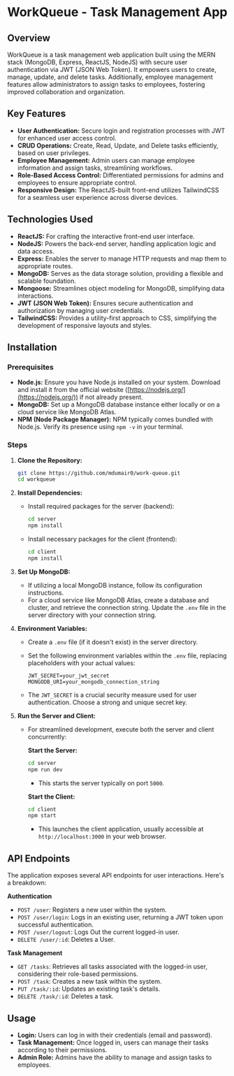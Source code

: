 # WorkQueue - Task Management App

## Overview

WorkQueue is a task management web application built using the MERN stack (MongoDB, Express, ReactJS, NodeJS) with secure user authentication via JWT (JSON Web Token). It empowers users to create, manage, update, and delete tasks. Additionally, employee management features allow administrators to assign tasks to employees, fostering improved collaboration and organization.

## Key Features

*   **User Authentication:** Secure login and registration processes with JWT for enhanced user access control.
*   **CRUD Operations:** Create, Read, Update, and Delete tasks efficiently, based on user privileges.
*   **Employee Management:** Admin users can manage employee information and assign tasks, streamlining workflows.
*   **Role-Based Access Control:** Differentiated permissions for admins and employees to ensure appropriate control.
*   **Responsive Design:** The ReactJS-built front-end utilizes TailwindCSS for a seamless user experience across diverse devices.

## Technologies Used

*   **ReactJS:** For crafting the interactive front-end user interface.
*   **NodeJS:** Powers the back-end server, handling application logic and data access.
*   **Express:** Enables the server to manage HTTP requests and map them to appropriate routes.
*   **MongoDB:** Serves as the data storage solution, providing a flexible and scalable foundation.
*   **Mongoose:** Streamlines object modeling for MongoDB, simplifying data interactions.
*   **JWT (JSON Web Token):** Ensures secure authentication and authorization by managing user credentials.
*   **TailwindCSS:** Provides a utility-first approach to CSS, simplifying the development of responsive layouts and styles.

## Installation

### Prerequisites

*   **Node.js:** Ensure you have Node.js installed on your system. Download and install it from the official website ([https://nodejs.org/](https://nodejs.org/)) if not already present.
*   **MongoDB:** Set up a MongoDB database instance either locally or on a cloud service like MongoDB Atlas.
*   **NPM (Node Package Manager):** NPM typically comes bundled with Node.js. Verify its presence using `npm -v` in your terminal.

### Steps

1.  **Clone the Repository:**

    ```bash
    git clone https://github.com/mdumair0/work-queue.git
    cd workqueue
    ```

2.  **Install Dependencies:**

    *   Install required packages for the server (backend):

        ```bash
        cd server
        npm install
        ```

    *   Install necessary packages for the client (frontend):

        ```bash
        cd client
        npm install
        ```

3.  **Set Up MongoDB:**

    *   If utilizing a local MongoDB instance, follow its configuration instructions.
    *   For a cloud service like MongoDB Atlas, create a database and cluster, and retrieve the connection string. Update the `.env` file in the server directory with your connection string.

4.  **Environment Variables:**

    *   Create a `.env` file (if it doesn't exist) in the server directory.
    *   Set the following environment variables within the `.env` file, replacing placeholders with your actual values:

        ```
        JWT_SECRET=your_jwt_secret
        MONGODB_URI=your_mongodb_connection_string
        ```

    *   The `JWT_SECRET` is a crucial security measure used for user authentication. Choose a strong and unique secret key.

5.  **Run the Server and Client:**

    *   For streamlined development, execute both the server and client concurrently:

        **Start the Server:**

        ```bash
        cd server
        npm run dev
        ```

        *   This starts the server typically on port `5000`.

        **Start the Client:**

        ```bash
        cd client
        npm start
        ```

        *   This launches the client application, usually accessible at `http://localhost:3000` in your web browser.

## API Endpoints

The application exposes several API endpoints for user interactions. Here's a breakdown:

**Authentication**

*   `POST /user`: Registers a new user within the system.
*   `POST /user/login`: Logs in an existing user, returning a JWT token upon successful authentication.
*   `POST /user/logout`: Logs Out the current logged-in user.
*   `DELETE /user/:id`: Deletes a User.

**Task Management**

*   `GET /tasks`: Retrieves all tasks associated with the logged-in user, considering their role-based permissions.
*   `POST /task`: Creates a new task within the system.
*   `PUT /task/:id`: Updates an existing task's details.
*   `DELETE /task/:id`: Deletes a task.


## Usage

*   **Login:** Users can log in with their credentials (email and password).
*   **Task Management:** Once logged in, users can manage their tasks according to their permissions.
*   **Admin Role:** Admins have the ability to manage and assign tasks to employees.
